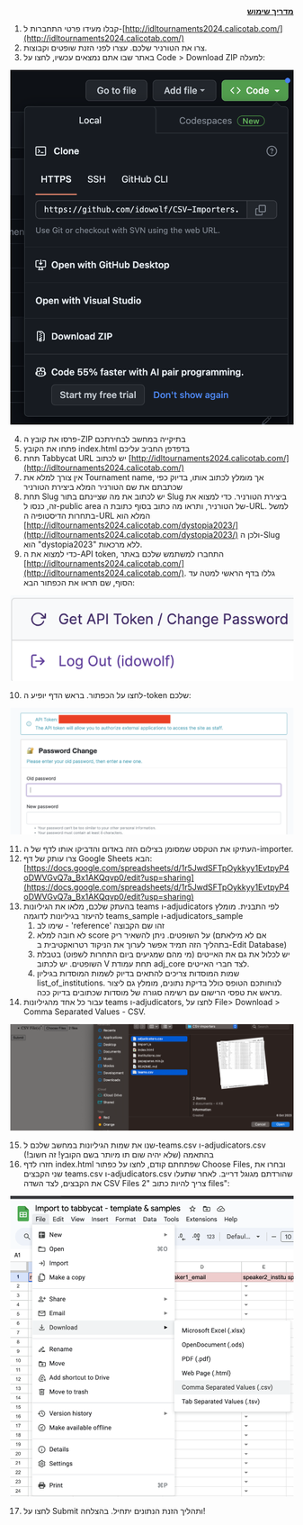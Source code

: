 <p dir="rtl">
<strong><span style="text-decoration:underline;">מדריך שימוש</span></strong></p>




1. קבלו מעידו פרטי התחברות ל-[http://idltournaments2024.calicotab.com/](http://idltournaments2024.calicotab.com/)
2. צרו את הטורניר שלכם. עצרו לפני הזנת שופטים וקבוצות.
3. באתר שבו אתם נמצאים עכשיו, לחצו על Code > Download ZIP למעלה: 

![alt_text](images/image1new.png "image_tooltip")

4. פרסו את קובץ ה-ZIP בתיקייה במחשב לבחירתכם
5. פתחו את הקובץ index.html בדפדפן החביב עליכם
6. תחת Tabbycat URL יש לכתוב [http://idltournaments2024.calicotab.com/](http://idltournaments2024.calicotab.com/)
7. אין צורך למלא את Tournament name, אך מומלץ לכתוב אותו, בדיוק כפי שכתבתם את שם הטורניר המלא ביצירת הטורניר
8. תחת Slug יש לכתוב את מה שציינתם בתור Slug ביצירת הטורניר. כדי למצוא את זה, כנסו ל-public area של הטורניר, ותראו מה כתוב בסוף כתובת ה-URL. למשל בתחרות הדיסטופיה ה-URL המלא הוא [http://idltournaments2024.calicotab.com/dystopia2023/](http://idltournaments2024.calicotab.com/dystopia2023/) ולכן ה-Slug הוא "dystopia2023" ללא מרכאות.
9. כדי למצוא את ה-API token, התחברו למשתמש שלכם באתר [http://idltournaments2024.calicotab.com/](http://idltournaments2024.calicotab.com/). גללו בדף הראשי למטה עד הסוף, שם תראו את הכפתור הבא: 

![alt_text](images/image2new.png "image_tooltip")

10. לחצו על הכפתור. בראש הדף יופיע ה-token שלכם: 

![alt_text](images/image3new.png "image_tooltip")

11. העתיקו את הטקסט שמסומן בצילום הזה באדום והדביקו אותו לדף של ה-importer.
12. צרו עותק של דף Google Sheets הבא: [https://docs.google.com/spreadsheets/d/1r5JwdSFTpOykkyy1EvtpyP4oDWVGvQ7a_Bx1AKQqvp0/edit?usp=sharing](https://docs.google.com/spreadsheets/d/1r5JwdSFTpOykkyy1EvtpyP4oDWVGvQ7a_Bx1AKQqvp0/edit?usp=sharing)
13. בהעתק שלכם, מלאו את הגיליונות teams ו-adjudicators לפי התבנית. מומלץ להיעזר בגיליונות לדוגמה teams_sample ו-adjudicators_sample
    1. שימו לב - 'reference' זהו שם הקבוצה
    2. לא חובה למלא score על השופטים. ניתן להשאיר ריק (אם לא מילאתם בתהליך הזה תמיד אפשר לערוך את הניקוד רטרואקטיבית ב-Edit Database)
    3. יש לכלול את גם את האייטים (מי מהם שמגיעים ביום התחרות לשפוט) בטבלת השופטים. יש לכתוב V תחת עמודת adj_core לצד חברי האייטים.
    4. שמות המוסדות צריכים להתאים בדיוק לשמות המוסדות בגיליון list_of_institutions. לנוחותכם הטופס כולל בדיקת נתונים, מומלץ גם ליצור מראש את טפסי הרישום עם רשימה סגורה של מוסדות שכתובים בדיוק ככה.
14. עבור כל אחד מהגיליונות teams ו-adjudicators, לחצו על File> Download > Comma Separated Values - CSV.

![alt_text](images/image4new.png "image_tooltip")

15. שנו את שמות הגיליונות במחשב שלכם ל-teams.csv ו-adjudicators.csv בהתאמה (שלא יהיה שום תו מיותר בשם הקובץ! זה חשוב!)
16. חזרו לדף index.html שפתחתם קודם, לחצו על כפתור Choose Files, ובחרו את שני הקבצים teams.csv ו-adjudicators.csv שהורדתם מגוגל דרייב. לאחר שתעלו את הקבצים, לצד השדה CSV Files צריך להיות כתוב "2 files":

![alt_text](images/image5new.png "image_tooltip")

17. לחצו על Submit ותהליך הזנת הנתונים יתחיל. בהצלחה!